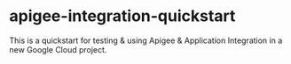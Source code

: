 # apigee-integration-quickstart
This is a quickstart for testing &amp; using Apigee &amp; Application Integration in a new Google Cloud project.
